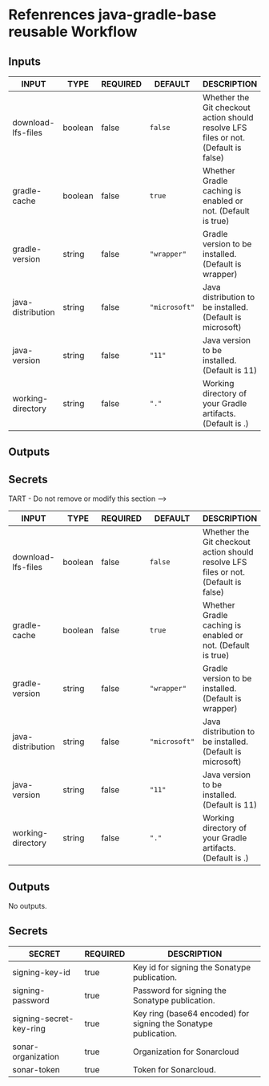 # Refenrences java-gradle-base reusable Workflow

## Inputs

<!-- AUTO-DOC-INPUT:START - Do not remove or modify this section -->

| INPUT              | TYPE    | REQUIRED | DEFAULT       | DESCRIPTION                                                                         |
| ------------------ | ------- | -------- | ------------- | ----------------------------------------------------------------------------------- |
| download-lfs-files | boolean | false    | `false`       | Whether the Git checkout action should resolve LFS files or not. (Default is false) |
| gradle-cache       | boolean | false    | `true`        | Whether Gradle caching is enabled or not. (Default is true)                         |
| gradle-version     | string  | false    | `"wrapper"`   | Gradle version to be installed. (Default is wrapper)                                |
| java-distribution  | string  | false    | `"microsoft"` | Java distribution to be installed. (Default is microsoft)                           |
| java-version       | string  | false    | `"11"`        | Java version to be installed. (Default is 11)                                       |
| working-directory  | string  | false    | `"."`         | Working directory of your Gradle artifacts. (Default is .)                          |

<!-- AUTO-DOC-INPUT:END -->

## Outputs

## Secrets

TART - Do not remove or modify this section -->

| INPUT              | TYPE    | REQUIRED | DEFAULT       | DESCRIPTION                                                                         |
| ------------------ | ------- | -------- | ------------- | ----------------------------------------------------------------------------------- |
| download-lfs-files | boolean | false    | `false`       | Whether the Git checkout action should resolve LFS files or not. (Default is false) |
| gradle-cache       | boolean | false    | `true`        | Whether Gradle caching is enabled or not. (Default is true)                         |
| gradle-version     | string  | false    | `"wrapper"`   | Gradle version to be installed. (Default is wrapper)                                |
| java-distribution  | string  | false    | `"microsoft"` | Java distribution to be installed. (Default is microsoft)                           |
| java-version       | string  | false    | `"11"`        | Java version to be installed. (Default is 11)                                       |
| working-directory  | string  | false    | `"."`         | Working directory of your Gradle artifacts. (Default is .)                          |

<!-- AUTO-DOC-INPUT:END -->

## Outputs

<!-- AUTO-DOC-OUTPUT:START - Do not remove or modify this section -->

No outputs.

<!-- AUTO-DOC-OUTPUT:END -->

## Secrets

<!-- AUTO-DOC-SECRETS:START - Do not remove or modify this section -->

| SECRET                  | REQUIRED | DESCRIPTION                                                     |
| ----------------------- | -------- | --------------------------------------------------------------- |
| signing-key-id          | true     | Key id for signing the Sonatype publication.                    |
| signing-password        | true     | Password for signing the Sonatype publication.                  |
| signing-secret-key-ring | true     | Key ring (base64 encoded) for signing the Sonatype publication. |
| sonar-organization      | true     | Organization for Sonarcloud                                     |
| sonar-token             | true     | Token for Sonarcloud.                                           |

<!-- AUTO-DOC-SECRETS:END -->
